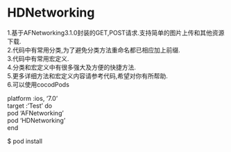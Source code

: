 # HDNetworking
1.基于AFNetworking3.1.0封装的GET,POST请求.支持简单的图片上传和其他资源下载.<br/>
2.代码中有常用分类,为了避免分类方法重命名都已相应加上前缀.<br/>
3.代码中有常用宏定义.<br/>
4.分类和宏定义中有很多强大及方便的快捷方法.<br/>
5.更多详细方法和宏定义内容请参考代码,希望对你有所帮助.<br/>
6.可以使用cocodPods<br/>

platform :ios, ‘7.0’<br/>
target :’Test’ do<br/>
pod ‘AFNetworking’<br/>
pod ‘HDNetworking’<br/>
end<br/>

$ pod install<br/>
